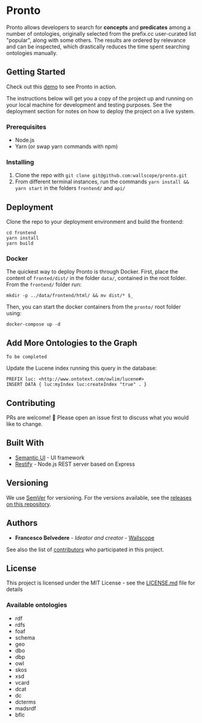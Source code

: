# Pronto

Pronto allows developers to search for **concepts** and **predicates** among a number of ontologies, originally selected from the prefix.cc user-curated list "popular", along with some others. The results are ordered by relevance and can be inspected, which drastically reduces the time spent searching ontologies manually.

## Getting Started

Check out this [demo](https://pronto.wallscope.co.uk/) to see Pronto in action.

The instructions below will get you a copy of the project up and running on your local machine for development and testing purposes. See the deployment section for notes on how to deploy the project on a live system.

### Prerequisites

- Node.js
- Yarn (or swap yarn commands with npm)

### Installing

1. Clone the repo with `git clone git@github.com:wallscope/pronto.git`
2. From different terminal instances, run the commands `yarn install && yarn start` in the folders `frontend/` and `api/`

## Deployment

Clone the repo to your deployment environment and build the frontend:

```
cd frontend
yarn install
yarn build
```

### Docker

The quickest way to deploy Pronto is through Docker.
First, place the content of `fronted/dist/` in the folder `data/`, contained in the root folder. From the `frontend/` folder run:

```
mkdir -p ../data/frontend/html/ && mv dist/* $_
```

Then, you can start the docker containers from the `pronto/` root folder using:

```
docker-compose up -d
```

## Add More Ontologies to the Graph

`To be completed`

Update the Lucene index running this query in the database:

```
PREFIX luc: <http://www.ontotext.com/owlim/lucene#>
INSERT DATA { luc:myIndex luc:createIndex "true" . }
```

## Contributing

PRs are welcome! :tada: Please open an issue first to discuss what you would like to change.

## Built With

- [Semantic UI](https://semantic-ui.com/) - UI framework
- [Restify](http://restify.com/) - Node.js REST server based on Express

## Versioning

We use [SemVer](http://semver.org/) for versioning. For the versions available, see the [releases on this repository](https://github.com/wallscope/pronto/releases).

## Authors

- **Francesco Belvedere** - _Ideator and creator_ - [Wallscope](https://wallscope.co.uk/)

See also the list of [contributors](https://github.com/wallscope/pronto/contributors) who participated in this project.

## License

This project is licensed under the MIT License - see the [LICENSE.md](LICENSE.md) file for details

### Available ontologies

- rdf
- rdfs
- foaf
- schema
- geo
- dbo
- dbp
- owl
- skos
- xsd
- vcard
- dcat
- dc
- dcterms
- madsrdf
- bflc

